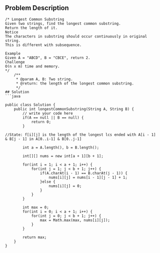 ## Problem Description
```
/* Longest Common Substring
Given two strings, find the longest common substring.
Return the length of it.
Notice
The characters in substring should occur continuously in original string. 
This is different with subsequence.

Example
Given A = "ABCD", B = "CBCE", return 2.
Challenge 
O(n x m) time and memory.
*/
    /**
     * @param A, B: Two string.
     * @return: the length of the longest common substring.
     */
## Solution
```java

public class Solution {
    public int longestCommonSubstring(String A, String B) {
        // write your code here
        if(A == null || B == null) {
            return 0;
        }

//State: f[i][j] is the length of the longest lcs ended with A[i - 1] & B[j - 1] in A[0..i-1] & B[0..j-1]
        
        int a = A.length(), b = B.length();
        
        int[][] nums = new int[a + 1][b + 1];
        
        for(int i = 1; i < a + 1; i++) {
            for(int j = 1; j < b + 1; j++) {
                if(A.charAt(i - 1) == B.charAt(j - 1)) {
                    nums[i][j] = nums[i - 1][j - 1] + 1;
                }else {
                    nums[i][j] = 0;
                }
            }
        }
        
        int max = 0;
        for(int i = 0; i < a + 1; i++) {
            for(int j = 0; j < b + 1; j++) {
                max = Math.max(max, nums[i][j]);
            }
        }
        
        return max;
    }
}


